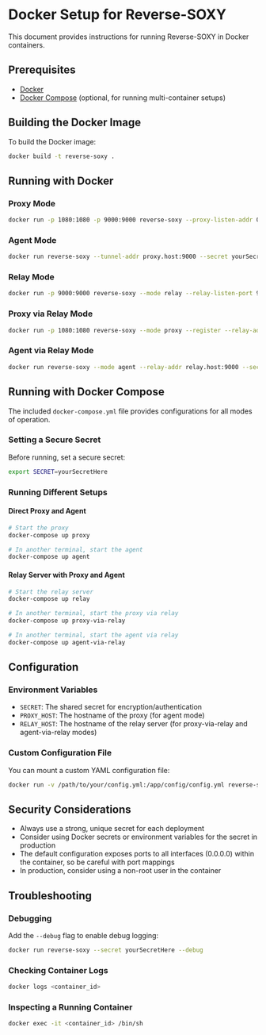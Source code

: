 # Docker Setup for Reverse-SOXY

This document provides instructions for running Reverse-SOXY in Docker containers.

## Prerequisites

- [Docker](https://docs.docker.com/get-docker/)
- [Docker Compose](https://docs.docker.com/compose/install/) (optional, for running multi-container setups)

## Building the Docker Image

To build the Docker image:

```bash
docker build -t reverse-soxy .
```

## Running with Docker

### Proxy Mode

```bash
docker run -p 1080:1080 -p 9000:9000 reverse-soxy --proxy-listen-addr 0.0.0.0:1080 --tunnel-listen-port 9000 --secret yourSecretHere
```

### Agent Mode

```bash
docker run reverse-soxy --tunnel-addr proxy.host:9000 --secret yourSecretHere
```

### Relay Mode

```bash
docker run -p 9000:9000 reverse-soxy --mode relay --relay-listen-port 9000 --secret yourSecretHere
```

### Proxy via Relay Mode

```bash
docker run -p 1080:1080 reverse-soxy --mode proxy --register --relay-addr relay.host:9000 --proxy-listen-addr 0.0.0.0:1080 --secret yourSecretHere
```

### Agent via Relay Mode

```bash
docker run reverse-soxy --mode agent --relay-addr relay.host:9000 --secret yourSecretHere
```

## Running with Docker Compose

The included `docker-compose.yml` file provides configurations for all modes of operation.

### Setting a Secure Secret

Before running, set a secure secret:

```bash
export SECRET=yourSecretHere
```

### Running Different Setups

#### Direct Proxy and Agent

```bash
# Start the proxy
docker-compose up proxy

# In another terminal, start the agent
docker-compose up agent
```

#### Relay Server with Proxy and Agent

```bash
# Start the relay server
docker-compose up relay

# In another terminal, start the proxy via relay
docker-compose up proxy-via-relay

# In another terminal, start the agent via relay
docker-compose up agent-via-relay
```

## Configuration

### Environment Variables

- `SECRET`: The shared secret for encryption/authentication
- `PROXY_HOST`: The hostname of the proxy (for agent mode)
- `RELAY_HOST`: The hostname of the relay server (for proxy-via-relay and agent-via-relay modes)

### Custom Configuration File

You can mount a custom YAML configuration file:

```bash
docker run -v /path/to/your/config.yml:/app/config/config.yml reverse-soxy --config /app/config/config.yml --secret yourSecretHere
```

## Security Considerations

- Always use a strong, unique secret for each deployment
- Consider using Docker secrets or environment variables for the secret in production
- The default configuration exposes ports to all interfaces (0.0.0.0) within the container, so be careful with port mappings
- In production, consider using a non-root user in the container

## Troubleshooting

### Debugging

Add the `--debug` flag to enable debug logging:

```bash
docker run reverse-soxy --secret yourSecretHere --debug
```

### Checking Container Logs

```bash
docker logs <container_id>
```

### Inspecting a Running Container

```bash
docker exec -it <container_id> /bin/sh
```

